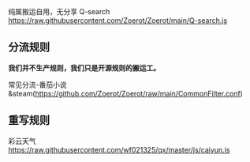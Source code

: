纯属搬运自用，无分享
Q-search https://raw.githubusercontent.com/Zoerot/Zoerot/main/Q-search.js
## 分流规则

**我们并不生产规则，我们只是开源规则的搬运工。**

常见分流-番茄小说&steam(https://github.com/Zoerot/Zoerot/raw/main/CommonFilter.conf)

## 重写规则

彩云天气 https://raw.githubusercontent.com/wf021325/qx/master/js/caiyun.js
